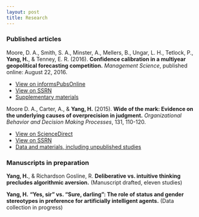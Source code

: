 ```yaml
---
layout: post
title: Research
---
```


### Published articles


Moore, D. A., Smith, S. A., Minster, A., Mellers, B., Ungar, L. H., Tetlock, P., **Yang, H.**, & Tenney, E. R. (2016). **Confidence calibration in a multiyear geopolitical forecasting competition.** _Management Science_, published online: August 22, 2016. 

* [View on informsPubsOnline](https://pubsonline.informs.org/doi/10.1287/mnsc.2016.2525)	
* [View on SSRN](https://papers.ssrn.com/sol3/papers.cfm?abstract_id=3643605)
* [Supplementary materials](https://osf.io/ecmk6/)

Moore D. A., Carter, A., & **Yang, H.** (2015). **Wide of the mark: Evidence on the underlying causes of overprecision in judgment.** _Organizational Behavior and Decision Making Processes_, 131, 110-120.
* [View on ScienceDirect](https://www.sciencedirect.com/science/article/abs/pii/S0749597815000989)
* [View on SSRN](https://papers.ssrn.com/sol3/papers.cfm?abstract_id=3647338)
* [Data and materials, including unpublished studies](http://learnmoore.org/BDE/)

### Manuscripts in preparation

**Yang, H.**, & Richardson Gosline, R. **Deliberative vs. intuitive thinking precludes algorithmic aversion.** (Manuscript drafted, eleven studies)

**Yang, H.** **“Yes, sir” vs. “Sure, darling”: The role of status and gender stereotypes in preference for artificially intelligent agents.** (Data collection in progress)
